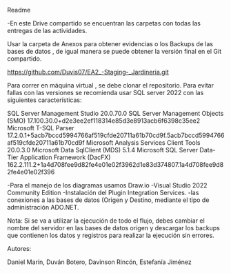 Readme

-En este Drive compartido se encuentran las carpetas con todas las entregas de las actividades.

Usar la carpeta de Anexos para obtener evidencias o los Backups de las bases de datos , de igual manera se puede obtener la versión final en el Git compartido.

https://github.com/Duvis07/EA2_-Staging-_Jardineria.git

Para correr en máquina virtual , se debe clonar el repositorio. Para evitar fallas con las versiones se recomienda usar SQL server 2022 con las siguientes características:

SQL Server Management Studio						20.0.70.0
SQL Server Management Objects (SMO)						17.100.30.0+d2e3ee2ef118314e85d3e8913acb6f6398c35ee2
Microsoft T-SQL Parser						17.2.0.1+5acb7bccd5994766af519cfde20711a61b70cd9f.5acb7bccd5994766af519cfde20711a61b70cd9f
Microsoft Analysis Services Client Tools						20.0.3.0
Microsoft Data SqlClient (MDS)						5.1.4
Microsoft SQL Server Data-Tier Application Framework (DacFX)						162.2.111.2+1a4d708fee9d82fe4e01e02f3962d1e83d374807.1a4d708fee9d82fe4e01e02f396

-Para el manejo de los diagramas usamos Draw.io
-Visual Studio 2022 Community Edition
-Instalación del Plugin Integration Services.
-las conexiones a las bases de datos (Origen y Destino, mediante el tipo de administración ADO.NET.

Nota: Si se va a utilizar la ejecución de todo el flujo, debes cambiar el nombre del servidor en las bases de datos origen y descargar los backups que contienen los datos y registros para realizar la ejecución sin errores.

Autores:

Daniel Marín,
Duván Botero,
Davinson Rincón,
Estefanía Jiménez
